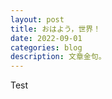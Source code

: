 ```yaml
---
layout: post
title: おはよう，世界！
date: 2022-09-01
categories: blog
description: 文章金句。
---
```


Test












